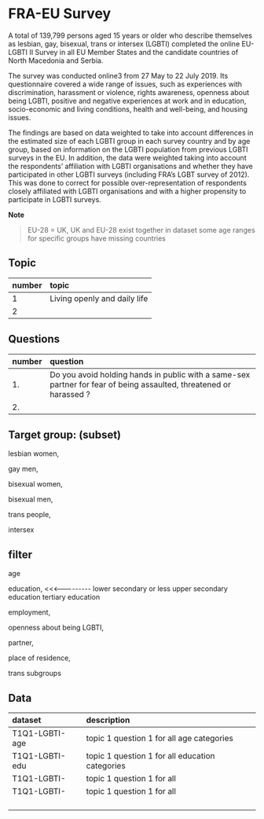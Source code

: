
# FRA-EU Survey

A total of 139,799 persons aged 15 years or older who describe themselves as lesbian, gay, bisexual, trans or intersex (LGBTI) completed the online EU-LGBTI II Survey in all EU Member States and the candidate countries of North Macedonia and Serbia.

The survey was conducted online3 from 27 May to 22 July 2019. Its questionnaire covered a wide range of issues, such as experiences with discrimination, harassment or violence, rights awareness, openness about being LGBTI, positive and negative experiences at work and in education, socio-economic and living conditions, health and well-being, and housing issues.

The findings are based on data weighted to take into account differences in the estimated size of each LGBTI group in each survey country and by age group, based on information on the LGBTI population from previous LGBTI surveys in the EU. In addition, the data were weighted taking into account the respondents’ affiliation with LGBTI organisations and whether they have participated in other LGBTI surveys (including FRA’s LGBT survey of 2012). This was done to correct for possible over-representation of respondents closely affiliated with LGBTI organisations and with a higher propensity to participate in LGBTI surveys.


**Note**
> EU-28 = UK,  UK and EU-28 exist together in dataset
  some age ranges for specific groups have missing countries


## Topic 

| number | topic                        |
| :----- | :--------------------------- |
| 1      | Living openly and daily life |
| 2      |                              |


## Questions

| number | question                                                                                                           |
| :----- | :----------------------------------------------------------------------------------------------------------------- |
| 1.     | Do you avoid holding hands in public with a same-sex partner for fear of being assaulted, threatened or harassed ? |
| 2.     |                                                                                                                    |

  
## Target group:  (subset)

  <!-- All * -->
  lesbian women, 
  
  gay men, 
  
  bisexual women, 
  
  bisexual men, 
  
  trans people, 
  
  intersex 
  
## filter 

  <!-- All, *  -->
  age 
  
  education, <<<---------
    lower secondary or less
    upper secondary education
    tertiary education
  
  employment, 
  
  openness about being LGBTI, 
  
  partner, 
  
  place of residence,
  
  trans subgroups


## Data

| dataset        | description                                     |  
| :------------- | :---------------------------------------------- | 
| T1Q1-LGBTI-age | topic 1 question 1 for all age categories       |     
| T1Q1-LGBTI-edu | topic 1 question 1 for all education categories |     
| T1Q1-LGBTI-    | topic 1 question 1 for all                      |     
| T1Q1-LGBTI-    | topic 1 question 1 for all                      |    
|                |                                                 |     
|                |                                                 | 
|                |                                                 | 
|                |                                                 | 













